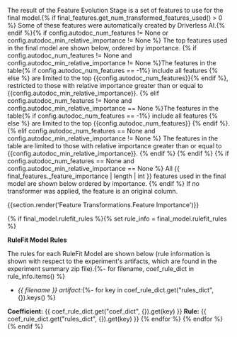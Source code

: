 The result of the Feature Evolution Stage is a set of features to use for the final model.{% if final_features.get_num_transformed_features_used() > 0 %} Some of these features were automatically created by Driverless AI.{% endif %}{% if config.autodoc_num_features != None or config.autodoc_min_relative_importance != None %} The top features used in the final model are shown below, ordered by importance. {% if config.autodoc_num_features != None and config.autodoc_min_relative_importance != None %}The features in the table{% if config.autodoc_num_features == -1%} include all features {% else %} are limited to the top {{config.autodoc_num_features}}{% endif %}, restricted to those with relative importance greater than or equal to {{config.autodoc_min_relative_importance}}. {% elif config.autodoc_num_features != None and config.autodoc_min_relative_importance == None %}The features in the table{% if config.autodoc_num_features == -1%} include all features {% else %} are limited to the top {{config.autodoc_num_features}} {% endif %}. {% elif config.autodoc_num_features == None and config.autodoc_min_relative_importance != None %} The features in the table are limited to those with relative importance greater than or equal to {{config.autodoc_min_relative_importance}}. {% endif %} {% endif %} {% if config.autodoc_num_features == None and config.autodoc_min_relative_importance == None %} All {{ final_features._feature_importance | length | int }} features used in the final model are shown below ordered by importance. {% endif %} If no transformer was applied, the feature is an original column. 

{{section.render('Feature Transformations.Feature Importance')}}

{% if final_model.rulefit_rules %}{% set rule_info = final_model.rulefit_rules %}

**RuleFit Model Rules**

The rules for each RuleFit Model are shown below (rule information is shown with respect to the experiment's artifacts, which are found in the experiment summary zip file).{%- for filename, coef_rule_dict in rule_info.items() %}
* *{{ filename }} artifact:*{%- for key in coef_rule_dict.get("rules_dict", {}).keys() %}

**Coefficient:** {{ coef_rule_dict.get("coef_dict", {}).get(key) }}
**Rule:** {{ coef_rule_dict.get("rules_dict", {}).get(key) }}
{% endfor %}
{% endfor %}{% endif %}
